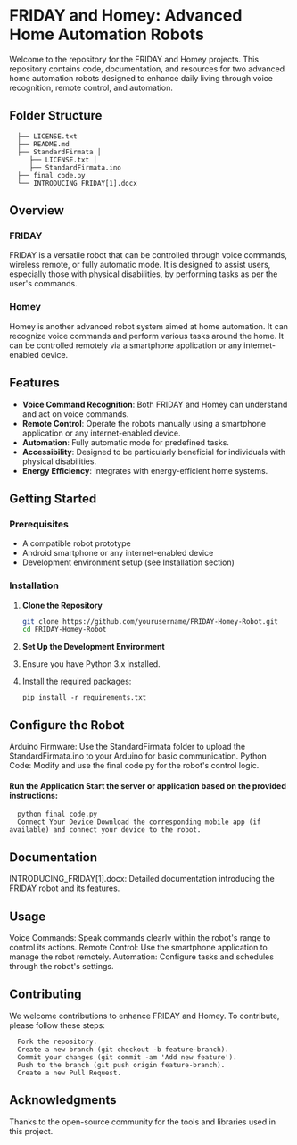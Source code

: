 # FRIDAY and Homey: Advanced Home Automation Robots

Welcome to the repository for the FRIDAY and Homey projects. This repository contains code, documentation, and resources for two advanced home automation robots designed to enhance daily living through voice recognition, remote control, and automation.

## Folder Structure

      ├── LICENSE.txt 
      ├── README.md 
      ├── StandardFirmata │ 
         ├── LICENSE.txt │ 
         ├── StandardFirmata.ino 
      ├── final code.py 
      └── INTRODUCING_FRIDAY[1].docx

## Overview

### FRIDAY
FRIDAY is a versatile robot that can be controlled through voice commands, wireless remote, or fully automatic mode. It is designed to assist users, especially those with physical disabilities, by performing tasks as per the user's commands.

### Homey
Homey is another advanced robot system aimed at home automation. It can recognize voice commands and perform various tasks around the home. It can be controlled remotely via a smartphone application or any internet-enabled device.

## Features

- **Voice Command Recognition**: Both FRIDAY and Homey can understand and act on voice commands.
- **Remote Control**: Operate the robots manually using a smartphone application or any internet-enabled device.
- **Automation**: Fully automatic mode for predefined tasks.
- **Accessibility**: Designed to be particularly beneficial for individuals with physical disabilities.
- **Energy Efficiency**: Integrates with energy-efficient home systems.

## Getting Started

### Prerequisites

- A compatible robot prototype
- Android smartphone or any internet-enabled device
- Development environment setup (see Installation section)

### Installation

1. **Clone the Repository**
   ```bash
   git clone https://github.com/yourusername/FRIDAY-Homey-Robot.git
   cd FRIDAY-Homey-Robot
2.  **Set Up the Development Environment**
3.  Ensure you have Python 3.x installed.
4.   Install the required packages:


         pip install -r requirements.txt
## Configure the Robot

Arduino Firmware: Use the StandardFirmata folder to upload the StandardFirmata.ino to your Arduino for basic communication.
Python Code: Modify and use the final code.py for the robot's control logic.

#### Run the Application Start the server or application based on the provided instructions:


      python final code.py
      Connect Your Device Download the corresponding mobile app (if available) and connect your device to the robot.

## Documentation
INTRODUCING_FRIDAY[1].docx: Detailed documentation introducing the FRIDAY robot and its features.
## Usage
Voice Commands: Speak commands clearly within the robot's range to control its actions.
Remote Control: Use the smartphone application to manage the robot remotely.
Automation: Configure tasks and schedules through the robot's settings.
## Contributing
We welcome contributions to enhance FRIDAY and Homey. To contribute, please follow these steps:

      Fork the repository.
      Create a new branch (git checkout -b feature-branch).
      Commit your changes (git commit -am 'Add new feature').
      Push to the branch (git push origin feature-branch).
      Create a new Pull Request.
## Acknowledgments
Thanks to the open-source community for the tools and libraries used in this project.
